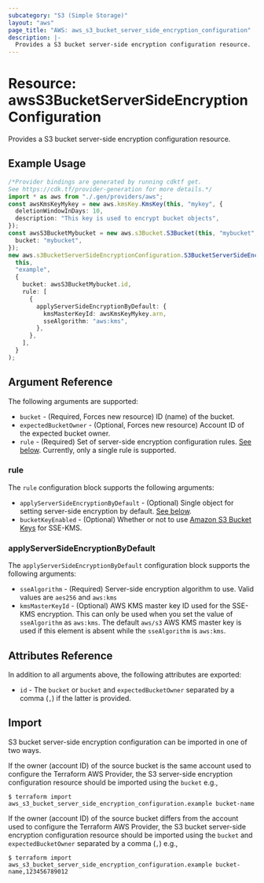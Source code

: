 ```yaml
---
subcategory: "S3 (Simple Storage)"
layout: "aws"
page_title: "AWS: aws_s3_bucket_server_side_encryption_configuration"
description: |-
  Provides a S3 bucket server-side encryption configuration resource.
---
```


# Resource: awsS3BucketServerSideEncryptionConfiguration

Provides a S3 bucket server-side encryption configuration resource.

## Example Usage

```typescript
/*Provider bindings are generated by running cdktf get.
See https://cdk.tf/provider-generation for more details.*/
import * as aws from "./.gen/providers/aws";
const awsKmsKeyMykey = new aws.kmsKey.KmsKey(this, "mykey", {
  deletionWindowInDays: 10,
  description: "This key is used to encrypt bucket objects",
});
const awsS3BucketMybucket = new aws.s3Bucket.S3Bucket(this, "mybucket", {
  bucket: "mybucket",
});
new aws.s3BucketServerSideEncryptionConfiguration.S3BucketServerSideEncryptionConfigurationA(
  this,
  "example",
  {
    bucket: awsS3BucketMybucket.id,
    rule: [
      {
        applyServerSideEncryptionByDefault: {
          kmsMasterKeyId: awsKmsKeyMykey.arn,
          sseAlgorithm: "aws:kms",
        },
      },
    ],
  }
);

```

## Argument Reference

The following arguments are supported:

* `bucket` - (Required, Forces new resource) ID (name) of the bucket.
* `expectedBucketOwner` - (Optional, Forces new resource) Account ID of the expected bucket owner.
* `rule` - (Required) Set of server-side encryption configuration rules. [See below](#rule). Currently, only a single rule is supported.

### rule

The `rule` configuration block supports the following arguments:

* `applyServerSideEncryptionByDefault` - (Optional) Single object for setting server-side encryption by default. [See below](#apply_server_side_encryption_by_default).
* `bucketKeyEnabled` - (Optional) Whether or not to use [Amazon S3 Bucket Keys](https://docs.aws.amazon.com/AmazonS3/latest/dev/bucket-key.html) for SSE-KMS.

### applyServerSideEncryptionByDefault

The `applyServerSideEncryptionByDefault` configuration block supports the following arguments:

* `sseAlgorithm` - (Required) Server-side encryption algorithm to use. Valid values are `aes256` and `aws:kms`
* `kmsMasterKeyId` - (Optional) AWS KMS master key ID used for the SSE-KMS encryption. This can only be used when you set the value of `sseAlgorithm` as `aws:kms`. The default `aws/s3` AWS KMS master key is used if this element is absent while the `sseAlgorithm` is `aws:kms`.

## Attributes Reference

In addition to all arguments above, the following attributes are exported:

* `id` - The `bucket` or `bucket` and `expectedBucketOwner` separated by a comma (`,`) if the latter is provided.

## Import

S3 bucket server-side encryption configuration can be imported in one of two ways.

If the owner (account ID) of the source bucket is the same account used to configure the Terraform AWS Provider,
the S3 server-side encryption configuration resource should be imported using the `bucket` e.g.,

```console
$ terraform import aws_s3_bucket_server_side_encryption_configuration.example bucket-name
```

If the owner (account ID) of the source bucket differs from the account used to configure the Terraform AWS Provider,
the S3 bucket server-side encryption configuration resource should be imported using the `bucket` and `expectedBucketOwner` separated by a comma (`,`) e.g.,

```console
$ terraform import aws_s3_bucket_server_side_encryption_configuration.example bucket-name,123456789012
```
